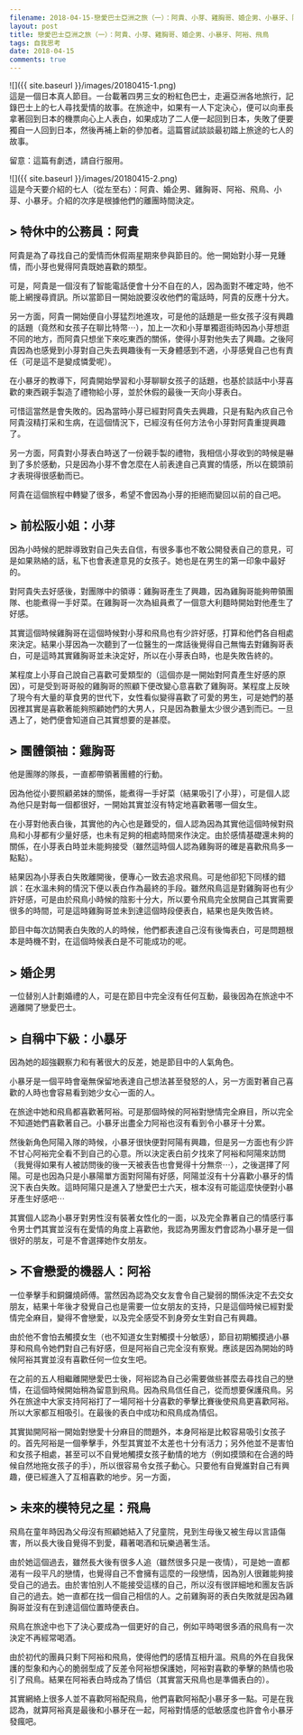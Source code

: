 ```yaml
---
filename: 2018-04-15-戀愛巴士亞洲之旅（一）：阿貴、小芽、雞胸哥、婚企男、小暴牙、阿裕、飛鳥.md
layout: post
title: 戀愛巴士亞洲之旅（一）：阿貴、小芽、雞胸哥、婚企男、小暴牙、阿裕、飛鳥
tags: 自我思考
date: 2018-04-15
comments: true
---
```


![]({{ site.baseurl }}/images/20180415-1.png)  
這是一個日本真人節目。一台載著四男三女的粉紅色巴士，走遍亞洲各地旅行，記錄巴士上的七人尋找愛情的故事。在旅途中，如果有一人下定決心，便可以向車長拿著回到日本的機票向心上人表白，如果成功了二人便一起回到日本，失敗了便要獨自一人回到日本，然後再補上新的參加者。這篇嘗試談談最初踏上旅途的七人的故事。

留意：這篇有劇透，請自行服用。

![]({{ site.baseurl }}/images/20180415-2.png)  
這是今天要介紹的七人（從左至右）：阿貴、婚企男、雞胸哥、阿裕、飛鳥、小芽、小暴牙。介紹的次序是根據他們的離團時間決定。

## > 特休中的公務員：阿貴

阿貴是為了尋找自己的愛情而休假兩星期來參與節目的。他一開始對小芽一見鍾情，而小芽也覺得阿貴既她喜歡的類型。

可是，阿貴是一個沒有了智能電話便會十分不自在的人，因為面對不確定時，他不能上網搜尋資訊。所以當節目一開始說要沒收他們的電話時，阿貴的反應十分大。

另一方面，阿貴一開始便自小芽猛烈地進攻，可是他的話題是一些女孩子沒有興趣的話題（竟然和女孩子在聊比特幣⋯），加上一次和小芽單獨逛街時因為小芽想逛不同的地方，而阿貴只想坐下來吃東西的關係，使得小芽對他失去了興趣。之後阿貴因為也感覺到小芽對自己失去興趣後有一天身體感到不適，小芽感覺自己也有責任（可是這不是變成憐愛呢）。

在小暴牙的教導下，阿貴開始學習和小芽聊聊女孩子的話題，也基於談話中小芽喜歡的東西親手製造了禮物給小芽，並於休假的最後一天向小芽表白。

可惜這當然是會失敗的。因為當時小芽已經對阿貴失去興趣，只是有點內疚自己令阿貴沒精打采和生病，在這個情況下，已經沒有任何方法令小芽對阿貴重提興趣了。

另一方面，阿貴對小芽表白時送了一份親手製的禮物，我相信小芽收到的時候是嚇到了多於感動，只是因為小芽不會怎麼在人前表達自己真實的情感，所以在鏡頭前才表現得很感動而已。

阿貴在這個旅程中轉變了很多，希望不會因為小芽的拒絕而變回以前的自己吧。

## > 前松阪小姐：小芽

因為小時候的肥胖導致對自己失去自信，有很多事也不敢公開發表自己的意見，可是如果熟絡的話，私下也會表達意見的女孩子。她也是在男生的第一印象中最好的。

對阿貴失去好感後，對團隊中的領導：雞胸哥產生了興趣，因為雞胸哥能夠帶領團隊、也能煮得一手好菜。在雞胸哥一次為組員煮了一個意大利麵時開始對他產生了好感。

其實這個時候雞胸哥在這個時候對小芽和飛鳥也有少許好感，打算和他們各自相處來決定。結果小芽因為一次聽到了一位醫生的一席話後覺得自己無悔去對雞胸哥表白，可是這時其實雞胸哥並未決定好，所以在小芽表白時，也是失敗告終的。

某程度上小芽自己說自己喜歡可愛類型的（這個亦是一開始對阿貴產生好感的原因），可是受到哥哥般的雞胸哥的照顧下便改變心意喜歡了雞胸哥。某程度上反映了現今有大量的草食男的世代下，女性看似變得喜歡了可愛的男生，可是她們的基因裡其實是喜歡著能夠照顧她們的大男人，只是因為數量太少很少遇到而已。一旦遇上了，她們便會知道自己其實想要的是甚麼。

## > 團體領䄂：雞胸哥

他是團隊的隊長，一直都帶領著團體的行動。

因為他從小要照顧弟妹的關係，能煮得一手好菜（結果吸引了小芽），可是個人認為他只是對每一個都很好，一開始其實並沒有特定地喜歡著哪一個女生。

在小芽對他表白後，其實他的內心也是難受的，個人認為因為其實他這個時候對飛鳥和小芽都有少量好感，也未有足夠的相處時間來作決定。由於感情基礎還未夠的關係，在小芽表白時並未能夠接受（雖然這時個人認為雞胸哥的確是喜歡飛鳥多一點點）。

結果因為小芽表白失敗離開後，便專心一致去追求飛鳥。可是他卻犯下同樣的錯誤：在水溫未夠的情況下便以表白作為最終的手段。雖然飛鳥這是對雞胸哥也有少許好感，可是由於飛鳥小時候的陰影十分大，所以要令飛鳥完全放開自己其實需要很多的時間，可是這時雞胸哥並未到達這個時段便表白，結果也是失敗告終。

節目中每次訪開表白失敗的人的時候，他們都表達自己沒有後悔表白，可是問題根本是時機不對，在這個時候表白是不可能成功的呢。

## > 婚企男

一位替別人計劃婚禮的人，可是在節目中完全沒有任何互動，最後因為在旅途中不適離開了戀愛巴士。

## > 自稱中下級：小暴牙
因為她的超強觀察力和有著很大的反差，她是節目中的人氣角色。

小暴牙是一個平時會毫無保留地表達自己想法甚至發怒的人，另一方面對著自己喜歡的人時也會容易看到她少女心一面的人。

在旅途中她和飛鳥都喜歡著阿裕。可是那個時候的阿裕對戀情完全麻目，所以完全不知道她們喜歡著自己。小暴牙出盡全力阿裕也沒有看到令小暴牙十分累。

然後新角色阿陽入隊的時候，小暴牙很快便對阿陽有興趣，但是另一方面也有少許不甘心阿裕完全看不到自己的心意。所以決定表白前夕找來了阿裕和阿陽來訪問（我覺得如果有人被訪問後的後一天被表告也會覺得十分無奈⋯），之後選擇了阿陽。可是也因為只是小暴陽單方面對阿陽有好感，阿陽並沒有十分喜歡小暴牙的情況下表白失敗。這時阿陽只是進入了戀愛巴士六天，根本沒有可能這麼快便對小暴牙產生好感吧⋯

其實個人認為小暴牙對男性沒有裝著女性化的一面，以及完全靠著自己的情感行事令男士們其實並沒有在愛情的角度上喜歡他，我認為男團友們會認為小暴牙是一個很好的朋友，可是不會選擇她作女朋友。

## > 不會戀愛的機器人：阿裕

一位拳擊手和銅鑼燒師傅。當然因為認為交女友會令自己變弱的關係決定不去交女朋友，結果十年後才發覺自己也是需要一位女朋友的支持，只是這個時候已經對愛情完全麻目，變得不會戀愛，以及完全感受不到身旁女生對自己有興趣。

由於他不會怕去觸摸女生（也不知道女生對觸摸十分敏感），節目初期觸摸過小暴芽和飛鳥令她們對自己有好感，但是阿裕自己完全沒有察覺。應該是因為開始的時候阿裕其實並沒有喜歡任何一位女生吧。

在之前的五人相繼離開戀愛巴士後，阿裕認為自己必需要做些甚麼去尋找自己的戀情，在這個時候開始稍為留意到飛鳥。因為飛鳥信任自己，從而想要保護飛鳥。另外在旅途中大家支持阿裕打了一場阿裕十分喜歡的拳擊比賽後使飛鳥更喜歡阿裕。所以大家都互相吸引。在最後的表白中成功和飛鳥成為情侣。

其實拋開阿裕一開始對戀愛十分麻目的問題外，本身阿裕是比較容易吸引女孩子的。首先阿裕是一個拳擊手，外型其實並不太差也十分有活力；另外他並不是害怕和女孩子相處，甚至可以不自覺地觸摸女孩子動情的地方（例如摸頭和在合適的時候自然地拖女孩子的手），所以很容易令女孩子動心。只要他有自覺誰對自己有興趣，便已經進入了互相喜歡的地步。另一方面，

## > 未來的模特兒之星：飛鳥

飛鳥在童年時因為父母沒有照顧她結入了兒童院，見到生母後又被生母以言語傷害，所以長大後自覺得不到愛，藉著喝酒和玩樂過著生活。

由於她這個過去，雖然長大後有很多人追（雖然很多只是一夜情），可是她一直都渴有一段平凡的戀情，也覺得自己不會擁有這麼的一段戀情，因為別人很難能夠接受自己的過去。由於害怕別人不能接受這樣的自己，所以沒有很詳細地和團友告訴自己的過去。她一直都在找一個自己相信的人。之前雞胸哥的表白失敗就是因為雞胸哥並沒有在到達這個位置時便表白。

飛鳥在旅途中也下了決心要成為一個更好的自己，例如平時喝很多酒的飛鳥有一次決定不再經常喝酒。

由於初代的團員只剩下阿裕和飛鳥，使得他們的感情互相升溫。飛鳥的外在自我保護的型象和內心的脆弱型成了反差令阿裕想保護她，阿裕對喜歡的拳擊的熱情也吸引了飛鳥。結果在阿裕表白時成為了情侣（其實當天飛鳥也是準備表白的）。

其實網絡上很多人並不喜歡阿裕配飛鳥，他們喜歡阿裕配小暴牙多一點。可是在我認為，就算阿裕真是最後和小暴牙在一起，阿裕對情感的低敏感度也許會令小暴牙發瘋吧。

